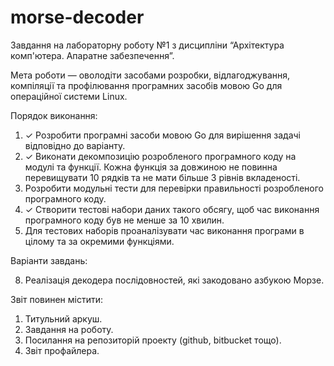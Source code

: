 # morse-decoder
Завдання на лабораторну роботу №1 з дисципліни “Архітектура комп'ютера. Апаратне забезпечення”.

Мета роботи — оволодіти засобами розробки, відлагоджування, компіляції та профілювання програмних засобів мовою Go для операційної системи Linux.

Порядок виконання:
1. ✓ Розробити програмні засоби мовою Go для вирішення задачі відповідно до варіанту.
2. ✓ Виконати декомпозицію розробленого програмного коду на модулі та функції. Кожна функція за довжиною не повинна перевищувати 10 рядків та не мати більше 3 рівнів вкладеності.
3. Розробити модульні тести для перевірки правильності розробленого програмного коду.
4. ✓ Створити тестові набори даних такого обсягу, щоб час виконання програмного коду був не менше за 10 хвилин.
5. Для тестових наборів проаналізувати час виконання програми в цілому та за окремими функціями.

Варіанти завдань:

8. Реалізація декодера послідовностей, які закодовано азбукою Морзе.

Звіт повинен містити:
1. Титульний аркуш.
2. Завдання на роботу.
3. Посилання на репозиторій проекту (github, bitbucket тощо).
4. Звіт профайлера.
